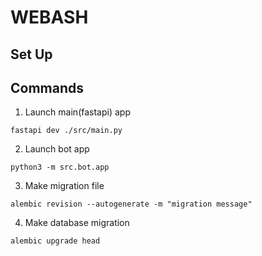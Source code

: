 # WEBASH

## Set Up

## Commands

1. Launch main(fastapi) app

```shell
fastapi dev ./src/main.py
```

2. Launch bot app

```shell
python3 -m src.bot.app
```

3. Make migration file

```shell
alembic revision --autogenerate -m "migration message"
```

4. Make database migration

```shell
alembic upgrade head
```
